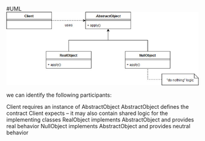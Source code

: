 

#UML
![GitHub Logo](NOP.jpg)

we can identify the following participants:

Client requires an instance of AbstractObject
AbstractObject defines the contract Client expects – it may also contain shared logic for the implementing classes
RealObject implements AbstractObject and provides real behavior
NullObject implements AbstractObject and provides neutral behavior